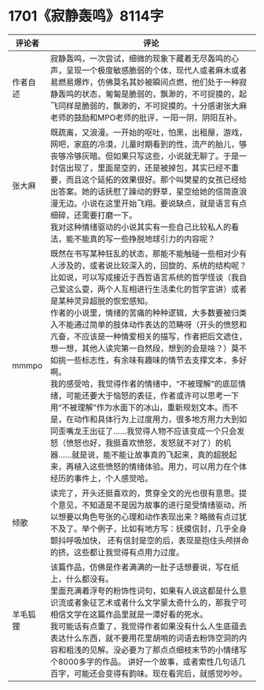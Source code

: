 # 1701《寂静轰鸣》8114字

评论者 | 评论 |
|---|---|
作者自述|寂静轰鸣，一次尝试，细微的现象下藏着无尽轰鸣的心声，呈现一个极度敏感脆弱的个体，现代人或者麻木或者易燃易爆炸，仿佛莫名其妙被瞬间点燃，他们处于一种寂静轰鸣的状态，匍匐是脆弱的，飘渺的，不可捉摸的，起飞同样是脆弱的，飘渺的，不可捉摸的。十分感谢张大麻老师的鼓励和MPO老师的批评，一阳一阴，阴阳互补。
张大麻|既疏离，又浪漫。一开始的呕吐，怕黑，出租屋，游戏，网吧，家庭的冷漠，儿童时期看到的性，流产的胎儿，够丧够冷够灰暗。但如果只写这些，小说就无聊了。于是一封信出现了，里面是空的，还是被掉包，其实已经不重要，而且这个延拓的效果很好。那个叫樊星的女孩已经给出答案。她的话抚慰了躁动的野草，星空给她的信简直浪漫无边。小说在这里开始飞翔。要说缺点，就是语言有点细碎，还需要打磨一下。<br />我对这种情绪驱动的小说其实有一些自己比较私人的看法，能不能真的写一些挣脱地球引力的内容呢？
mmmpo|既然在书写某种狂乱的状态，那能不能触碰一些相对少有人涉及的，或者说比较深入的，回旋的、系统的结构呢？比如说，可以写成接近于西哲语言系统的哲学怪谈（我自己爱这么耍，两个人互相进行生活柔化的哲学宣讲）或者是某种灵异超脱的恢宏感知。<br />作者的小说里，情绪的苦痛的种种逻辑，大多数要被归类入不能通过简单的肢体动作表达的范畴呀（开头的愤怒和亢奋，不应该是一种情爱相关的描写，作者把后文遮住，想一想，其他人读完第一自然段，想到的会是啥？）莫不如挑一些标志性，有余味有趣味的情节去支撑文本，多好啊。<br />我的感受哈，我觉得作者的情绪中，“不被理解”的底层情绪，可能还要大于恼怒的表征，作者或许可以思考一下用“不被理解”作为水面下的冰山，重新规划文本。而不是，在动作和具体行为上过度用力，很多地方用力大到如同歪嘴龙王出征了……我觉得人物不应该变成一个只会发怒（愤怒也好，我挺喜欢愤怒，发怒就不对了）的机器……就是说，能不能让故事真的飞起来，真的超脱起来，再植入这些愤怒的情绪体验。用力，可以用力在个体经历的事件上，个人感觉哈。
倾歌|读完了，开头还挺喜欢的，贯穿全文的光也很有意思。提个意见，不知道是不是因为故事的进行是受情绪驱动，所以想要以角色夸张的心理和动作表现出来？略微有点过犹不及了。举个例子，比如有地方写：抚摸信封，几乎全身颤抖呼吸加快， 还有信封是空的后，表现是抱住头颅拼命的挤。这些都让我觉得有点用力过度。
羊毛狐狸|该篇作品，仿佛是作者满满的一肚子话想要说，写在纸上，什么都没有。 <br/>里面充满着浮夸的粉饰性词句，如果有人说这都是什么意识流或者象征艺术或者什么文学蒙太奇什么的，那我宁可相信文学在这篇作品里就是一潭好看的死水。 <br/>我可能话有点重了，我觉得作者如果没有什么人生底蕴去表达什么东西，就不要用花里胡哨的词语去粉饰空洞的内容和粗浅的见解。没必要为了那点点细枝末节的小情绪写个8000多字的作品。 讲好一个故事，或者索性几句话几百字，可能还会变得有韵味。现在看完后，就感觉吵吵。
